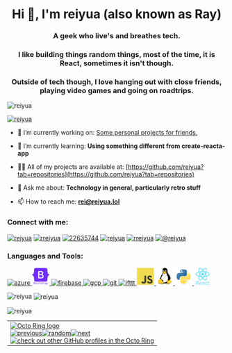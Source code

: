 <h1 align="center">Hi 👋, I'm reiyua (also known as Ray)</h1>
<h3 align="center">A geek who live's and breathes tech.</h3>
<h3 align ="center"> I like building things random things, most of the time, it is React, sometimes it isn't though.</h3>
<h3 align ="center"> Outside of tech though, I love hanging out with close friends, playing video games and going on roadtrips.</h3>

<p align="left"> <img src="https://komarev.com/ghpvc/?username=reiyua&label=Profile%20views&color=0e75b6&style=flat" alt="reiyua" /> </p>

<p align="left"> <a href="https://github.com/ryo-ma/github-profile-trophy"><img src="https://github-profile-trophy.vercel.app/?username=reiyua" alt="reiyua" /></a> </p>

- 🔭 I’m currently working on: [Some personal projects for friends.](https://github.com/reiyua?tab=repositories)

- 🌱 I’m currently learning: **Using something different from create-reacta-app**

- 👨‍💻 All of my projects are available at: [https://github.com/reiyua?tab=repositories](https://github.com/reiyua?tab=repositories)

- 💬 Ask me about: **Technology in general, particularly retro stuff**

- 📫 How to reach me: **rei@reiyua.lol**

<h3 align="left">Connect with me:</h3>
<p align="left">
<a href="https://codepen.io/reiyua" target="blank"><img align="center" src="https://raw.githubusercontent.com/rahuldkjain/github-profile-readme-generator/master/src/images/icons/Social/codepen.svg" alt="reiyua" height="30" width="40" /></a>
<a href="https://twitter.com/rreiyua" target="blank"><img align="center" src="https://raw.githubusercontent.com/rahuldkjain/github-profile-readme-generator/master/src/images/icons/Social/twitter.svg" alt="rreiyua" height="30" width="40" /></a>
<a href="https://stackoverflow.com/users/22635744" target="blank"><img align="center" src="https://raw.githubusercontent.com/rahuldkjain/github-profile-readme-generator/master/src/images/icons/Social/stack-overflow.svg" alt="22635744" height="30" width="40" /></a>
<a href="https://codesandbox.io/u/reiyua" target="blank"><img align="center" src="https://raw.githubusercontent.com/rahuldkjain/github-profile-readme-generator/master/src/images/icons/Social/codesandbox.svg" alt="reiyua" height="30" width="40" /></a>
<a href="https://instagram.com/rreiyua" target="blank"><img align="center" src="https://raw.githubusercontent.com/rahuldkjain/github-profile-readme-generator/master/src/images/icons/Social/instagram.svg" alt="rreiyua" height="30" width="40" /></a>
<a href="https://www.youtube.com/c/@reiyua" target="blank"><img align="center" src="https://raw.githubusercontent.com/rahuldkjain/github-profile-readme-generator/master/src/images/icons/Social/youtube.svg" alt="@reiyua" height="30" width="40" /></a>
</p>

<h3 align="left">Languages and Tools:</h3>
<p align="left"> <a href="https://azure.microsoft.com/en-au/" target="_blank" rel="noreferrer"> <img src="https://www.vectorlogo.zone/logos/microsoft_azure/microsoft_azure-icon.svg" alt="azure" width="40" height="40"/> </a> <a href="https://getbootstrap.com" target="_blank" rel="noreferrer"> <img src="https://raw.githubusercontent.com/devicons/devicon/master/icons/bootstrap/bootstrap-plain-wordmark.svg" alt="bootstrap" width="40" height="40"/> </a> <a href="https://firebase.google.com/" target="_blank" rel="noreferrer"> <img src="https://www.vectorlogo.zone/logos/firebase/firebase-icon.svg" alt="firebase" width="40" height="40"/> </a> <a href="https://cloud.google.com" target="_blank" rel="noreferrer"> <img src="https://www.vectorlogo.zone/logos/google_cloud/google_cloud-icon.svg" alt="gcp" width="40" height="40"/> </a> <a href="https://git-scm.com/" target="_blank" rel="noreferrer"> <img src="https://www.vectorlogo.zone/logos/git-scm/git-scm-icon.svg" alt="git" width="40" height="40"/> </a> <a href="https://ifttt.com/" target="_blank" rel="noreferrer"> <img src="https://www.vectorlogo.zone/logos/ifttt/ifttt-ar21.svg" alt="ifttt" width="40" height="40"/> </a> <a href="https://developer.mozilla.org/en-US/docs/Web/JavaScript" target="_blank" rel="noreferrer"> <img src="https://raw.githubusercontent.com/devicons/devicon/master/icons/javascript/javascript-original.svg" alt="javascript" width="40" height="40"/> </a> <a href="https://www.linux.org/" target="_blank" rel="noreferrer"> <img src="https://raw.githubusercontent.com/devicons/devicon/master/icons/linux/linux-original.svg" alt="linux" width="40" height="40"/> </a> <a href="https://www.python.org" target="_blank" rel="noreferrer"> <img src="https://raw.githubusercontent.com/devicons/devicon/master/icons/python/python-original.svg" alt="python" width="40" height="40"/> </a> <a href="https://react.dev/" target="_blank" rel="noreferrer"> <img src="https://raw.githubusercontent.com/devicons/devicon/master/icons/react/react-original-wordmark.svg" alt="react" width="40" height="40"/> </a> </p>

<p><img align="left" src="https://github-readme-stats.vercel.app/api/top-langs?username=reiyua&show_icons=true&locale=en&layout=compact" alt="reiyua" /></p>

<p>&nbsp;<img align="center" src="https://github-readme-stats.vercel.app/api?username=reiyua&show_icons=true&locale=en" alt="reiyua" /></p>

<p><img align="center" src="https://github-readme-streak-stats.herokuapp.com/?user=reiyua&" alt="reiyua" /></p>

<table><tbody><tr><td><a href="https://octo-ring.com/"><img src="https://octo-ring.com/static/img/widget/top.png" width="99%" alt="Octo Ring logo" align="top"></a><br><a href="https://octo-ring.com/p/reiyua/prev"><img src="https://octo-ring.com/static/img/widget/prev.png" width="33%" alt="previous" align="top" title="previous profile"></a><a href="https://octo-ring.com/p/reiyua/random"><img src="https://octo-ring.com/static/img/widget/random.png" width="33%" alt="random" align="top" title="random profile"></a><a href="https://octo-ring.com/p/reiyua/next"><img src="https://octo-ring.com/static/img/widget/next.png" width="33%" alt="next" align="top" title="next profile"></a><br><a href="https://octo-ring.com/"><img src="https://octo-ring.com/static/img/widget/bottom.png" width="99%" alt="check out other GitHub profiles in the Octo Ring" align="top"></a></td></tr></tbody></table>
